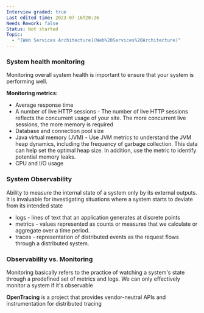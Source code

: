 ```yaml
---
Interview graded: true
Last edited time: 2023-07-16T20:26
Needs Rework: false
Status: Not started
Topic:
  - "[Web Services Architecture](Web%20Services%20Architecture)"
---
```

### **System health monitoring**

Monitoring overall system health is important to ensure that your system is performing well.

**Monitoring metrics:**

- Average response time
- A number of live HTTP sessions - The number of live HTTP sessions reflects the concurrent usage of your site. The more concurrent live sessions, the more memory is required
- Database and connection pool size
- Java virtual memory (JVM) - Use JVM metrics to understand the JVM heap dynamics, including the frequency of garbage collection. This data can help set the optimal heap size. In addition, use the metric to identify potential memory leaks.
- CPU and I/O usage

### **System Observability**

Ability to measure the internal state of a system only by its external outputs. It is invaluable for investigating situations where a system starts to deviate from its intended state

- logs - lines of text that an application generates at discrete points
- metrics - values represented as counts or measures that we calculate or aggregate over a time period.
- traces - representation of distributed events as the request flows through a distributed system.

### **Observability vs. Monitoring**

Monitoring basically refers to the practice of watching a system's state through a predefined set of metrics and logs. We can only effectively monitor a system if it's observable

**OpenTracing** is a project that provides vendor-neutral APIs and instrumentation for distributed tracing